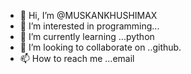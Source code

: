 - 👋 Hi, I’m @MUSKANKHUSHIMAX
- 👀 I’m interested in programming...
- 🌱 I’m currently learning ...python 
- 💞️ I’m looking to collaborate on ..github.
- 📫 How to reach me ...email

<!---
MUSKANKHUSHIMAX/MUSKANKHUSHIMAX is a ✨ special ✨ repository because its `README.md` (this file) appears on your GitHub profile.
You can click the Preview link to take a look at your changes.
--->
